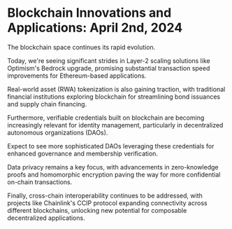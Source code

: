 # Blockchain Innovations and Applications: April 2nd, 2024

The blockchain space continues its rapid evolution.

Today, we're seeing significant strides in Layer-2 scaling solutions like Optimism's Bedrock upgrade, promising substantial transaction speed improvements for Ethereum-based applications.

Real-world asset (RWA) tokenization is also gaining traction, with traditional financial institutions exploring blockchain for streamlining bond issuances and supply chain financing.

Furthermore, verifiable credentials built on blockchain are becoming increasingly relevant for identity management, particularly in decentralized autonomous organizations (DAOs).

Expect to see more sophisticated DAOs leveraging these credentials for enhanced governance and membership verification.

Data privacy remains a key focus, with advancements in zero-knowledge proofs and homomorphic encryption paving the way for more confidential on-chain transactions.

Finally, cross-chain interoperability continues to be addressed, with projects like Chainlink's CCIP protocol expanding connectivity across different blockchains, unlocking new potential for composable decentralized applications.
